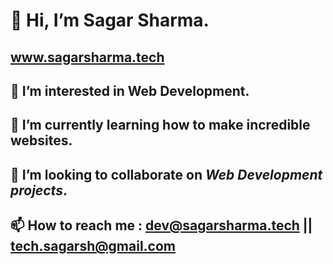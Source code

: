 # 👋 Hi, I’m Sagar Sharma.
## www.sagarsharma.tech 
##  👀 I’m interested in Web Development.
## 🌱 I’m currently learning how to make incredible websites.
## 💞️ I’m looking to collaborate on *Web Development projects*.
## 📫 How to reach me : dev@sagarsharma.tech || tech.sagarsh@gmail.com

<!---
sagar-io/sagar-io is a ✨ special ✨ repository because its `README.md` (this file) appears on your GitHub profile.
You can click the Preview link to take a look at your changes.
--->
